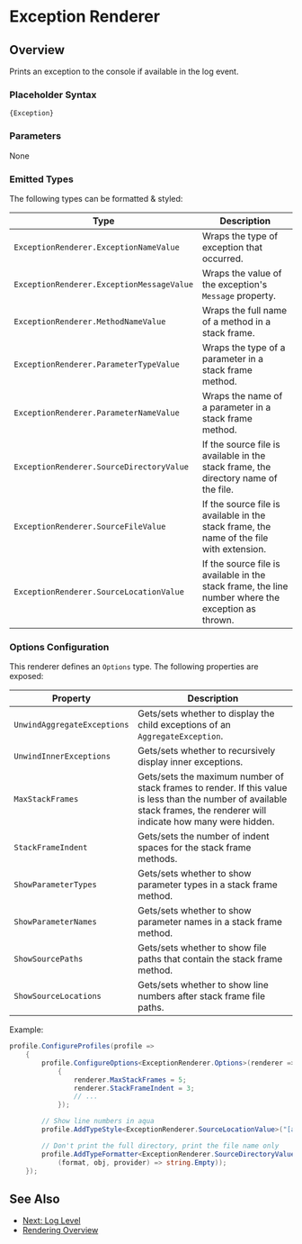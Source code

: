 # Exception Renderer

## Overview

Prints an exception to the console if available in the log event.

### Placeholder Syntax

```
{Exception}
```

### Parameters

None

### Emitted Types

The following types can be formatted & styled:

| Type                                      | Description                                                                                        |
| ----------------------------------------- | -------------------------------------------------------------------------------------------------- |
| `ExceptionRenderer.ExceptionNameValue`    | Wraps the type of exception that occurred.                                                         |
| `ExceptionRenderer.ExceptionMessageValue` | Wraps the value of the exception's `Message` property.                                             |
| `ExceptionRenderer.MethodNameValue`       | Wraps the full name of a method in a stack frame.                                                  |
| `ExceptionRenderer.ParameterTypeValue`    | Wraps the type of a parameter in a stack frame method.                                             |
| `ExceptionRenderer.ParameterNameValue`    | Wraps the name of a parameter in a stack frame method.                                             |
| `ExceptionRenderer.SourceDirectoryValue`  | If the source file is available in the stack frame, the directory name of the file.                |
| `ExceptionRenderer.SourceFileValue`       | If the source file is available in the stack frame, the name of the file with extension.           |
| `ExceptionRenderer.SourceLocationValue`   | If the source file is available in the stack frame, the line number where the exception as thrown. |

### Options Configuration

This renderer defines an `Options` type. The following properties are exposed:

| Property                    | Description                                                                                                                                                               |
| --------------------------- | ------------------------------------------------------------------------------------------------------------------------------------------------------------------------- |
| `UnwindAggregateExceptions` | Gets/sets whether to display the child exceptions of an `AggregateException`.                                                                                             |
| `UnwindInnerExceptions`     | Gets/sets whether to recursively display inner exceptions.                                                                                                                |
| `MaxStackFrames`            | Gets/sets the maximum number of stack frames to render. If this value is less than the number of available stack frames, the renderer will indicate how many were hidden. |
| `StackFrameIndent`          | Gets/sets the number of indent spaces for the stack frame methods.                                                                                                        |
| `ShowParameterTypes`        | Gets/sets whether to show parameter types in a stack frame method.                                                                                                        |
| `ShowParameterNames`        | Gets/sets whether to show parameter names in a stack frame method.                                                                                                        |
| `ShowSourcePaths`           | Gets/sets whether to show file paths that contain the stack frame method.                                                                                                 |
| `ShowSourceLocations`       | Gets/sets whether to show line numbers after stack frame file paths.                                                                                                      |

Example:

```csharp
profile.ConfigureProfiles(profile =>
    {
        profile.ConfigureOptions<ExceptionRenderer.Options>(renderer =>
            {
                renderer.MaxStackFrames = 5;
                renderer.StackFrameIndent = 3;
                // ...
            });

        // Show line numbers in aqua
        profile.AddTypeStyle<ExceptionRenderer.SourceLocationValue>("[aqua]");

        // Don't print the full directory, print the file name only
        profile.AddTypeFormatter<ExceptionRenderer.SourceDirectoryValue>(
            (format, obj, provider) => string.Empty));
    });
```

## See Also
- [Next: Log Level](./log-level.md)
- [Rendering Overview](./renderer-overview.md)